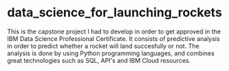 # data_science_for_launching_rockets

This is the capstone project I had to develop in order to get approved in the IBM Data Science Professional Certificate.
It consists of predictive analysis in order to predict whether a rocket will land succesfully or not. 
The analysis is done by using Python programming languages, and combines great technologies such as SQL, API's and IBM Cloud resources.
